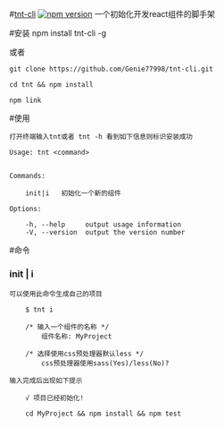 #[tnt-cli](https://github.com/Genie77998/tnt-cli.git) [![npm version](https://img.shields.io/npm/v/tnt-cli.svg?style=flat)](https://www.npmjs.com/package/tnt-cli)
    一个初始化开发react组件的脚手架

#安装
    npm install tnt-cli -g

或者

    git clone https://github.com/Genie77998/tnt-cli.git

    cd tnt && npm install

    npm link

#使用

    打开终端输入tnt或者 tnt -h 看到如下信息则标识安装成功

    Usage: tnt <command>


    Commands:

        init|i   初始化一个新的组件

    Options:

        -h, --help     output usage information
        -V, --version  output the version number

#命令
    
### init | i
    可以使用此命令生成自己的项目
        
        $ tnt i

        /* 输入一个组件的名称 */
            组件名称: MyProject
            
        /* 选择使用css预处理器默认less */
            css预处理器使用sass(Yes)/less(No)?

    输入完成后出现如下提示

        √ 项目已经初始化!

        cd MyProject && npm install && npm test
